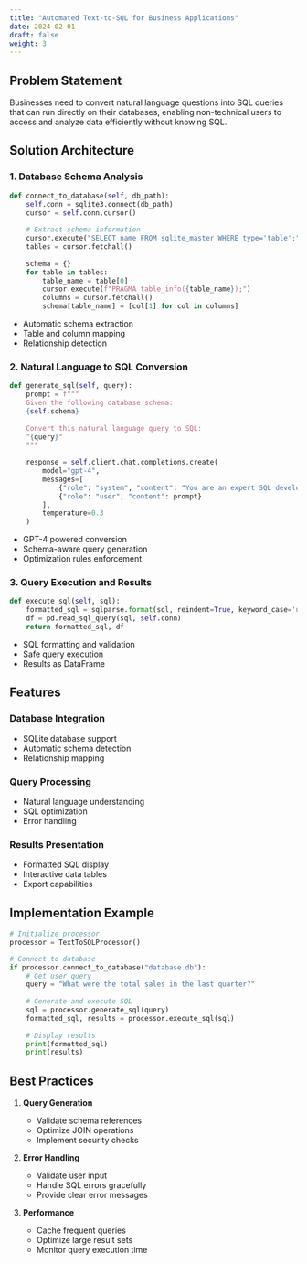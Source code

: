```yaml
---
title: "Automated Text-to-SQL for Business Applications"
date: 2024-02-01
draft: false
weight: 3
---
```




## Problem Statement
Businesses need to convert natural language questions into SQL queries that can run directly on their databases, enabling non-technical users to access and analyze data efficiently without knowing SQL.

## Solution Architecture

### 1. Database Schema Analysis
```python
def connect_to_database(self, db_path):
    self.conn = sqlite3.connect(db_path)
    cursor = self.conn.cursor()
    
    # Extract schema information
    cursor.execute("SELECT name FROM sqlite_master WHERE type='table';")
    tables = cursor.fetchall()
    
    schema = {}
    for table in tables:
        table_name = table[0]
        cursor.execute(f"PRAGMA table_info({table_name});")
        columns = cursor.fetchall()
        schema[table_name] = [col[1] for col in columns]
```
- Automatic schema extraction
- Table and column mapping
- Relationship detection

### 2. Natural Language to SQL Conversion
```python
def generate_sql(self, query):
    prompt = f"""
    Given the following database schema:
    {self.schema}
    
    Convert this natural language query to SQL:
    "{query}"
    """
    
    response = self.client.chat.completions.create(
        model="gpt-4",
        messages=[
            {"role": "system", "content": "You are an expert SQL developer."},
            {"role": "user", "content": prompt}
        ],
        temperature=0.3
    )
```
- GPT-4 powered conversion
- Schema-aware query generation
- Optimization rules enforcement

### 3. Query Execution and Results
```python
def execute_sql(self, sql):
    formatted_sql = sqlparse.format(sql, reindent=True, keyword_case='upper')
    df = pd.read_sql_query(sql, self.conn)
    return formatted_sql, df
```
- SQL formatting and validation
- Safe query execution
- Results as DataFrame

## Features

### Database Integration
- SQLite database support
- Automatic schema detection
- Relationship mapping

### Query Processing
- Natural language understanding
- SQL optimization
- Error handling

### Results Presentation
- Formatted SQL display
- Interactive data tables
- Export capabilities

## Implementation Example

```python
# Initialize processor
processor = TextToSQLProcessor()

# Connect to database
if processor.connect_to_database("database.db"):
    # Get user query
    query = "What were the total sales in the last quarter?"
    
    # Generate and execute SQL
    sql = processor.generate_sql(query)
    formatted_sql, results = processor.execute_sql(sql)
    
    # Display results
    print(formatted_sql)
    print(results)
```

## Best Practices

1. **Query Generation**
   - Validate schema references
   - Optimize JOIN operations
   - Implement security checks

2. **Error Handling**
   - Validate user input
   - Handle SQL errors gracefully
   - Provide clear error messages

3. **Performance**
   - Cache frequent queries
   - Optimize large result sets
   - Monitor query execution time

